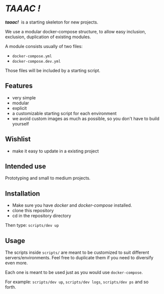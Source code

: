 # <em><strong>TAAAC !</strong></em>

<em><strong>taaac!</strong>&nbsp;</em> is a starting skeleton for
new projects.

We use a modular docker-compose structure, to allow easy inclusion, exclusion,
duplication of existing modules.

A module consists usually of two files:

- `docker-compose.yml`
- `docker-compose.dev.yml`

Those files will be included by a starting script.

## Features

- very simple
- modular
- explicit
- a customizable starting script for each environment
- we avoid custom images as much as possible, so you don't have to
  build yourself

## Wishlist

- make it easy to update in a existing project

## Intended use

Prototyping and small to medium projects.

## Installation

- Make sure you have _docker_ and _docker-compose_ installed.
- clone this repository
- cd in the repository directory

Then type:
`scripts/dev up`

## Usage

The scripts inside `scripts/` are meant to be customized to suit different servers/environments. Feel free to duplicate them if you
need to diversify even more.

Each one is meant to be used just as you would use `docker-compose`.

For example: `scripts/dev up`, `scripts/dev logs`, `scripts/dev ps`
and so forth.
